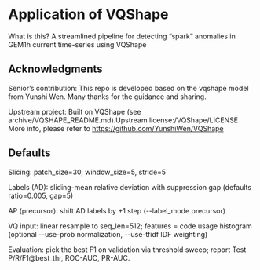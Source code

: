 #  Application of VQShape
What is this?
A streamlined pipeline for detecting “spark” anomalies in GEM1h current time-series using VQShape

## Acknowledgments

Senior’s contribution: This repo is developed based on the vqshape model from Yunshi Wen. Many thanks for the guidance and sharing.

Upstream project: Built on VQShape (see archive/VQSHAPE_README.md).Upstream license:/VQShape/LICENSE
More info, please refer to https://github.com/YunshiWen/VQShape


## Defaults

Slicing: patch_size=30, window_size=5, stride=5

Labels (AD): sliding-mean relative deviation with suppression gap
(defaults ratio=0.005, gap=5)

AP (precursor): shift AD labels by +1 step (--label_mode precursor)

VQ input: linear resample to seq_len=512; features = code usage histogram
(optional --use-prob normalization, --use-tfidf IDF weighting)

Evaluation: pick the best F1 on validation via threshold sweep; report Test
P/R/F1@best_thr, ROC-AUC, PR-AUC.



